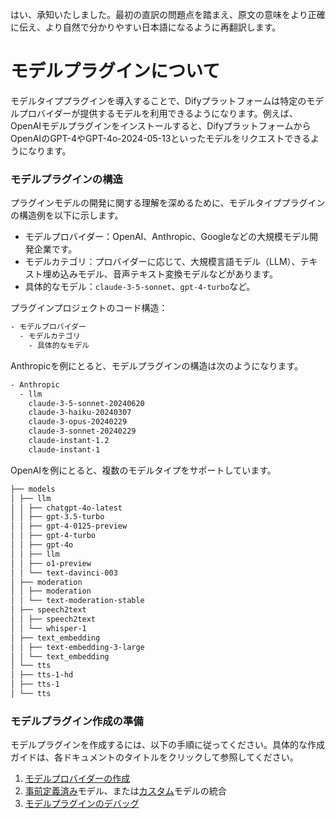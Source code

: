 はい、承知いたしました。最初の直訳の問題点を踏まえ、原文の意味をより正確に伝え、より自然で分かりやすい日本語になるように再翻訳します。

# モデルプラグインについて

モデルタイププラグインを導入することで、Difyプラットフォームは特定のモデルプロバイダーが提供するモデルを利用できるようになります。例えば、OpenAIモデルプラグインをインストールすると、DifyプラットフォームからOpenAIのGPT-4やGPT-4o-2024-05-13といったモデルをリクエストできるようになります。

### **モデルプラグインの構造**

プラグインモデルの開発に関する理解を深めるために、モデルタイププラグインの構造例を以下に示します。

*   モデルプロバイダー：OpenAI、Anthropic、Googleなどの大規模モデル開発企業です。
*   モデルカテゴリ：プロバイダーに応じて、大規模言語モデル（LLM）、テキスト埋め込みモデル、音声テキスト変換モデルなどがあります。
*   具体的なモデル：`claude-3-5-sonnet`、`gpt-4-turbo`など。

プラグインプロジェクトのコード構造：

```bash
- モデルプロバイダー
  - モデルカテゴリ
    - 具体的なモデル
```

Anthropicを例にとると、モデルプラグインの構造は次のようになります。

```bash
- Anthropic
  - llm
    claude-3-5-sonnet-20240620
    claude-3-haiku-20240307
    claude-3-opus-20240229
    claude-3-sonnet-20240229
    claude-instant-1.2
    claude-instant-1
```

OpenAIを例にとると、複数のモデルタイプをサポートしています。

```bash
├── models
│ ├── llm
│ │ ├── chatgpt-4o-latest
│ │ ├── gpt-3.5-turbo
│ │ ├── gpt-4-0125-preview
│ │ ├── gpt-4-turbo
│ │ ├── gpt-4o
│ │ ├── llm
│ │ ├── o1-preview
│ │ └── text-davinci-003
│ ├── moderation
│ │ ├── moderation
│ │ └── text-moderation-stable
│ ├── speech2text
│ │ ├── speech2text
│ │ └── whisper-1
│ ├── text_embedding
│ │ ├── text-embedding-3-large
│ │ └── text_embedding
│ └── tts
│ ├── tts-1-hd
│ ├── tts-1
│ └── tts
```

### **モデルプラグイン作成の準備**

モデルプラグインを作成するには、以下の手順に従ってください。具体的な作成ガイドは、各ドキュメントのタイトルをクリックして参照してください。

1.  [モデルプロバイダーの作成](create-model-providers.md)
2.  [事前定義済み](../../../guides/model-configuration/predefined-model.md)モデル、または[カスタム](../../../guides/model-configuration/customizable-model.md)モデルの統合
3.  [モデルプラグインのデバッグ](debug-plugin.md)